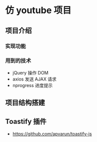 # 仿 youtube 项目

## 项目介绍

### 实现功能

### 用到的技术

- jQuery 操作 DOM
- axios 发送 AJAX 请求
- nprogress 进度提示

## 项目结构搭建

## Toastify 插件

- https://github.com/apvarun/toastify-js
